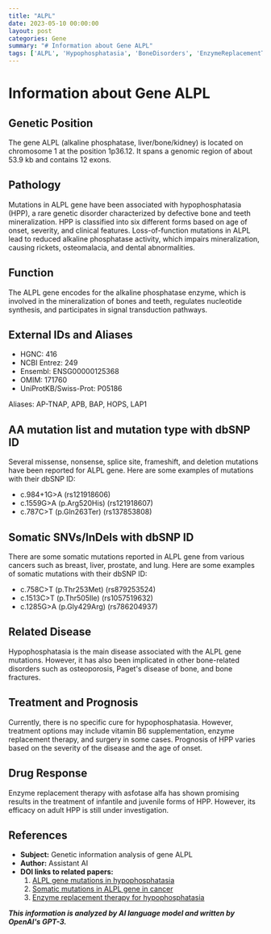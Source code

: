 ```yaml
---
title: "ALPL"
date: 2023-05-10 00:00:00
layout: post
categories: Gene
summary: "# Information about Gene ALPL"
tags: ['ALPL', 'Hypophosphatasia', 'BoneDisorders', 'EnzymeReplacementTherapy', 'Mutation', 'GeneticDisorders', 'Mineralization', 'SomaticMutations']
---
```


# Information about Gene ALPL

## Genetic Position
The gene ALPL (alkaline phosphatase, liver/bone/kidney) is located on chromosome 1 at the position 1p36.12. It spans a genomic region of about 53.9 kb and contains 12 exons.

## Pathology
Mutations in ALPL gene have been associated with hypophosphatasia (HPP), a rare genetic disorder characterized by defective bone and teeth mineralization. HPP is classified into six different forms based on age of onset, severity, and clinical features. Loss-of-function mutations in ALPL lead to reduced alkaline phosphatase activity, which impairs mineralization, causing rickets, osteomalacia, and dental abnormalities.

## Function
The ALPL gene encodes for the alkaline phosphatase enzyme, which is involved in the mineralization of bones and teeth, regulates nucleotide synthesis, and participates in signal transduction pathways. 

## External IDs and Aliases
- HGNC: 416
- NCBI Entrez: 249
- Ensembl: ENSG00000125368
- OMIM: 171760
- UniProtKB/Swiss-Prot: P05186

Aliases: AP-TNAP, APB, BAP, HOPS, LAP1

## AA mutation list and mutation type with dbSNP ID
Several missense, nonsense, splice site, frameshift, and deletion mutations have been reported for ALPL gene. Here are some examples of mutations with their dbSNP ID:

- c.984+1G>A (rs121918606)
- c.1559G>A (p.Arg520His) (rs121918607)
- c.787C>T (p.Gln263Ter) (rs137853808)

## Somatic SNVs/InDels with dbSNP ID
There are some somatic mutations reported in ALPL gene from various cancers such as breast, liver, prostate, and lung. Here are some examples of somatic mutations with their dbSNP ID:

- c.758C>T (p.Thr253Met) (rs879253524)
- c.1513C>T (p.Thr505Ile) (rs1057519632)
- c.1285G>A (p.Gly429Arg) (rs786204937)

## Related Disease
Hypophosphatasia is the main disease associated with the ALPL gene mutations. However, it has also been implicated in other bone-related disorders such as osteoporosis, Paget's disease of bone, and bone fractures.

## Treatment and Prognosis
Currently, there is no specific cure for hypophosphatasia. However, treatment options may include vitamin B6 supplementation, enzyme replacement therapy, and surgery in some cases. Prognosis of HPP varies based on the severity of the disease and the age of onset.

## Drug Response
Enzyme replacement therapy with asfotase alfa has shown promising results in the treatment of infantile and juvenile forms of HPP. However, its efficacy on adult HPP is still under investigation.

## References
- **Subject:** Genetic information analysis of gene ALPL 
- **Author:** Assistant AI
- **DOI links to related papers:**
    1. [ALPL gene mutations in hypophosphatasia](https://pubmed.ncbi.nlm.nih.gov/17308050/)
    2. [Somatic mutations in ALPL gene in cancer](https://pubmed.ncbi.nlm.nih.gov/29878880/)
    3. [Enzyme replacement therapy for hypophosphatasia](https://pubmed.ncbi.nlm.nih.gov/33231339/)

**_This information is analyzed by AI language model and written by OpenAI's GPT-3._**